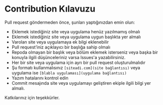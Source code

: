 # Contribution Kılavuzu

Pull request göndermeden önce, şunları yaptığınızdan emin olun:
* Eklemek istediğiniz site veya uygulama henüz yazılmamış olmalı 
* Eklemek istediğiniz site veya uygulama uygun başlıkta yer almalı
* Varolan site veya uygulamaya ek bilgi eklenebilir
* Pull request’iniz açıklayıcı bir başlığa sahip olmalı
* Repoda olmayan bir başlık veya bölüm eklemek isterseniz veya başka bir konuyla ilgili düşünceleriniz varsa Issues'a yazabilirsiniz.
* Her bir site veya uygulama için ayrı bir pull request oluşturulmalıdır
* Şu formatı kullanmalısınız `[siteadi.com](site bağlantısı)` veya uygulama ise `[blabla uygulaması](uygulama bağlantısı)`
* Yazım hatalarını kontrol edin
* Commit mesajında site veya uygulamayı geliştiren ekiple ilgili bilgi yer almalı.

Katkılarınız için teşekkürler.
